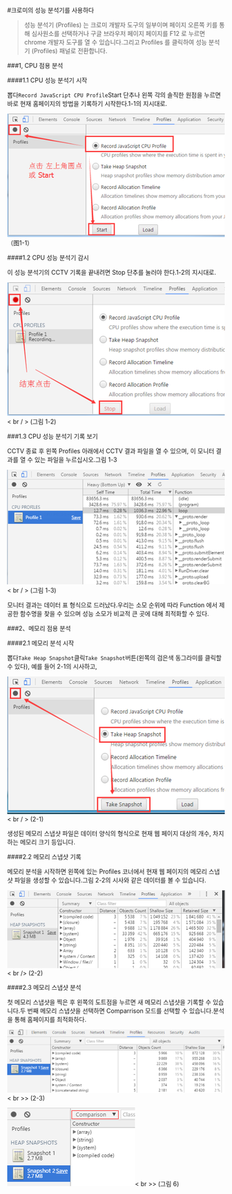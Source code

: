 #크로미의 성능 분석기를 사용하다

>성능 분석기 (Profiles) 는 크로미 개발자 도구의 일부이며 페이지 오른쪽 키를 통해 심사원소를 선택하거나 구글 브라우저 페이지 페이지를 F12 로 누르면 chrome 개발자 도구를 열 수 있습니다.그리고 Profiles 를 클릭하여 성능 분석기 (Profiles) 패널로 전환합니다.
>>



 



###1, CPU 점용 분석

####1.1 CPU 성능 분석기 시작

뽑다`Record JavaScript CPU Profile`Start 단추나 왼쪽 각의 솔직한 원점을 누르면 바로 현재 홈페이지의 방법을 기록하기 시작한다.1-1의 지시대로.

![图片1-1](img/1-1.png)<br/>（图1-1）







####1.2 CPU 성능 분석기 감시

이 성능 분석기의 CCTV 기록을 끝내려면 Stop 단추를 눌러야 한다.1-2의 지시대로.

![图片1-2](img/1-2.png)< br / > (그림 1-2)



###1.3 CPU 성능 분석기 기록 보기

CCTV 종료 후 왼쪽 Profiles 아래에서 CCTV 결과 파일을 열 수 있으며, 이 모니터 결과를 열 수 있는 파일을 누르십시오.그림 1-3

![图片1-3](img/1-3.png)< br / > (그림 1-3)

모니터 결과는 데이터 표 형식으로 드러났다.우리는 소모 순위에 따라 Function 에서 제공한 함수명을 찾을 수 있으며 성능 소모가 비교적 큰 곳에 대해 최적화할 수 있다.



###2、메모리 점용 분석

####2.1 메모리 분석 시작

뽑다`Take Heap Snapshot`클릭`Take Snapshot`버튼(왼쪽의 검은색 동그라미를 클릭할 수 있다), 예를 들어 2-1의 시사하고,



![图片2-1](img/2-1.png)< br / > (2-1)

생성된 메모리 스냅샷 파일은 데이터 양식의 형식으로 현재 웹 페이지 대상의 개수, 차지하는 메모리 크기 등입니다.



####2.2 메모리 스냅샷 기록

메모리 분석을 시작하면 왼쪽에 있는 Profiles 코너에서 현재 웹 페이지의 메모리 스냅샷 파일을 생성할 수 있습니다.그림 2-2의 시사와 같은 데이터를 볼 수 있습니다.

![图片2-2](img/2-2.png)< br /> (2-2)



####2.3 메모리 스냅샷 분석


첫 메모리 스냅샷을 찍은 후 왼쪽의 도트점을 누르면 새 메모리 스냅샷을 기록할 수 있습니다.두 번째 메모리 스냅샷을 선택하면 Comparrison 모드를 선택할 수 있습니다.분석을 통해 홈페이지를 최적화하다.



​![图片1.png](img/5.png)< br >>
(2-3)

​![图片1.png](img/6.png)< br >>
(그림 6)
